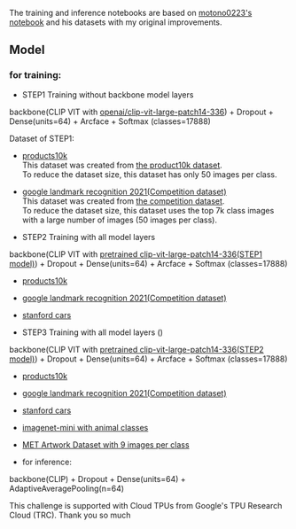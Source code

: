 The training and inference notebooks are based on [motono0223's notebook](https://www.kaggle.com/code/motono0223/guie-clip-tensorflow-train-example) and his datasets with my original improvements.

## Model
### for training:
- STEP1 Training without backbone model layers

backbone(CLIP VIT with [openai/clip-vit-large-patch14-336](https://huggingface.co/openai/clip-vit-large-patch14-336)) + Dropout + Dense(units=64) + Arcface + Softmax (classes=17888)

Dataset of STEP1:
- [products10k](https://www.kaggle.com/datasets/motono0223/guie-products10k-tfrecords-label-1000-10690)  
  This dataset was created from [the product10k dataset](https://products-10k.github.io/).   
  To reduce the dataset size, this dataset has only 50 images per class.  

- [google landmark recognition 2021(Competition dataset)](https://www.kaggle.com/datasets/motono0223/guie-glr2021mini-tfrecords-label-10691-17690)  
  This dataset was created from [the competition dataset](https://www.kaggle.com/competitions/landmark-recognition-2021/data).  
  To reduce the dataset size, this dataset uses the top 7k class images with a large number of images (50 images per class).  

- STEP2 Training with all model layers

backbone(CLIP VIT with [pretrained clip-vit-large-patch14-336(STEP1 model)](https://huggingface.co/openai/clip-vit-large-patch14-336)) + Dropout + Dense(units=64) + Arcface + Softmax (classes=17888)

- [products10k](https://www.kaggle.com/datasets/motono0223/guie-products10k-tfrecords-label-1000-10690)  
- [google landmark recognition 2021(Competition dataset)](https://www.kaggle.com/datasets/motono0223/guie-glr2021mini-tfrecords-label-10691-17690)
- [stanford cars]()

- STEP3 Training with all model layers ()

backbone(CLIP VIT with [pretrained clip-vit-large-patch14-336(STEP2 model)](https://huggingface.co/openai/clip-vit-large-patch14-336)) + Dropout + Dense(units=64) + Arcface + Softmax (classes=17888)

- [products10k](https://www.kaggle.com/datasets/motono0223/guie-products10k-tfrecords-label-1000-10690)  
- [google landmark recognition 2021(Competition dataset)](https://www.kaggle.com/datasets/motono0223/guie-glr2021mini-tfrecords-label-10691-17690)
- [stanford cars]()
- [imagenet-mini with animal classes]()
- [MET Artwork Dataset with 9 images per class]()


- for inference:  

backbone(CLIP) + Dropout + Dense(units=64) + AdaptiveAveragePooling(n=64)


This challenge is supported with Cloud TPUs from Google's TPU Research Cloud (TRC). Thank you so much